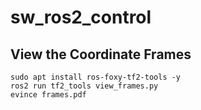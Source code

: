 # sw_ros2_control


## View the Coordinate Frames

```
sudo apt install ros-foxy-tf2-tools -y
ros2 run tf2_tools view_frames.py
evince frames.pdf
```